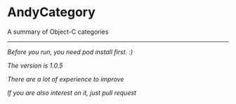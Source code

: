 # AndyCategory
A summary of Object-C categories

---

_Before you run, you need pod install first. :)_

_The version is 1.0.5_

_There are a lot of experience to improve_

_If you are also interest on it, just pull request_
